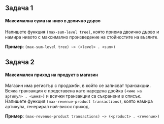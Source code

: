 ## Задача 1
#### Максимална сума на ниво в двоично дърво

Напишете функция `(max-sum-level tree)`, която приема двоично дърво и намира
нивото с максимално произведение на стойностите на възлите.

**Пример**: `(max-sum-level tree) ~> (<level> . <sum>)`

## Задача 2
#### Максимален приход на продукт в магазин

Магазин има регистър с продажби, в който се записват транзакции. Всяка
транзакция е представена като наредена двойка `(<име на артикул> .
<цена>)` и всички транзакции са съхранени в списък. Напишете функция
`(max-revenue-product transactions)`, която намира артикула, генерирал най-висок
приход.

**Пример**: `(max-revenue-product transactions) ~> (<product> . <revenue>)`
